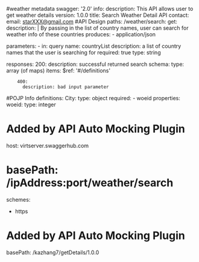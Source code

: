 #weather metadata
swagger: '2.0'
info:
  description: This API allows user to get weather details
  version: 1.0.0
  title: Search Weather Detail API
  contact:
    email: starXXX@gmail.com
#API Design
paths:
  /weather/search:
    get:
      description: |
        By passing in the list of country names, user can search for
        weather info of these countries
      produces:
      - application/json
      
parameters:
      - in: query
        name: countryList
        description: a list of country names that the user is searching for
        required: true
        type: string
  
responses:
        200:
          description: successful returned search 
          schema:
              type: array (of maps)
              items: 
                $ref: '#/definitions'
            
        400:
          description: bad input parameter

#POJP Info
definitions:
  City:
    type: object
    required:
    - woeid
    properties:
      woeid:
        type: integer
  
# Added by API Auto Mocking Plugin
host: virtserver.swaggerhub.com
# basePath: /ipAddress:port/weather/search
schemes:
 - https
# Added by API Auto Mocking Plugin
basePath: /kazhang7/getDetails/1.0.0
